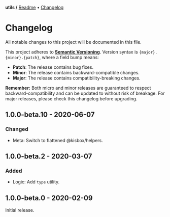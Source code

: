 **utils /**
[Readme](https://github.com/kisbox/utils/blob/master/README.md)
• [Changelog](https://github.com/kisbox/utils/blob/master/CHANGELOG.md)

# Changelog

All notable changes to this project will be documented in this file.

This project adheres to **[Semantic
Versioning](https://semver.org/spec/v2.0.0.html)**. Version syntax is
`{major}.{minor}.{patch}`, where a field bump means:

- **Patch**: The release contains bug fixes.
- **Minor**: The release contains backward-compatible changes.
- **Major**: The release contains compatibility-breaking changes.

**Remember:** Both micro and minor releases are guaranteed to respect
backward-compatibility and can be updated to without risk of breakage. For major
releases, please check this changelog before upgrading.

## 1.0.0-beta.10 - 2020-06-07

### Changed

- Meta: Switch to flattened @kisbox/helpers.

## 1.0.0-beta.2 - 2020-03-07

### Added

- Logic: Add `type` utility.

## 1.0.0-beta.0 - 2020-02-09

Initial release.
